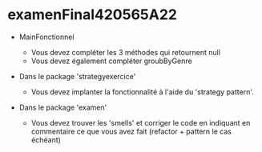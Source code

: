 # examenFinal420565A22

- MainFonctionnel

  - Vous devez compléter les 3 méthodes qui retournent null
  - Vous devez également compléter groubByGenre
  
- Dans le package 'strategyexercice'

  - Vous devez implanter la fonctionnalité à l'aide du 'strategy pattern'.
  
- Dans le package 'examen'
 
  - Vous devez trouver les 'smells' et corriger le code en indiquant en commentaire ce que vous avez fait (refactor + pattern le cas échéant)
  
